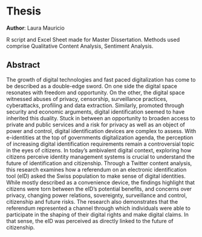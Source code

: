 # Thesis

**Author**: Laura Mauricio

R script and Excel Sheet made for Master Dissertation. Methods used comprise Qualitative Content Analysis, Sentiment Analysis. 

## Abstract

The growth of digital technologies and fast paced digitalization has come to be described as a double-edge sword. On one side the digital space resonates with freedom and opportunity. On the other, the digital space witnessed abuses of privacy, censorship, surveillance practices, cyberattacks, profiling and data extraction. Similarly, promoted through security and economic arguments, digital identification seemed to have inherited this duality. Stuck in between an opportunity to broaden access to private and public services and a risk for privacy as well as an object of power and control, digital identification devices are complex to assess. With e-identities at the top of governments digitalization agenda, the perception of increasing digital identification requirements remain a controversial topic in the eyes of citizens. In today’s ambivalent digital context, exploring how citizens perceive identity management systems is crucial to understand the future of identification and citizenship. Through a Twitter content analysis, this research examines how a referendum on an electronic identification tool (eID) asked the Swiss population to make sense of digital identities. While mostly described as a convenience device, the findings highlight that citizens were torn between the eID’s potential benefits, and concerns over privacy, changing power relations, sovereignty, surveillance and control, citizenship and future risks. The research also demonstrates that the referendum represented a channel through which individuals were able to participate in the shaping of their digital rights and make digital claims. In that sense, the eID was perceived as directly linked to the future of citizenship. 
